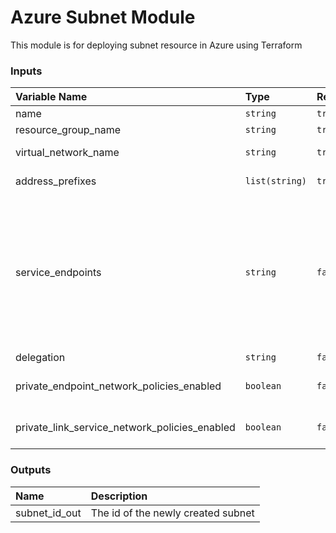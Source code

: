 # Azure Subnet Module
This module is for deploying subnet resource in Azure using Terraform

### Inputs
|Variable Name|Type|Required| Default |Description|
|:------|:------|:-----|:-----|:-----|
| name | `string` | `true` | | subnet name
| resource_group_name | `string` | `true` |  | name of the resource group
| virtual_network_name | `string` | `true` |  | Virtual network name in which the subnet should be created
| address_prefixes | `list(string)` | `true` | | address space that is used in the subnet
| service_endpoints | `string` | `false` | `[]` | The list of Service endpoints to associate with the subnet. Possible values include: `Microsoft.AzureActiveDirectory`, `Microsoft.AzureCosmosDB`, `Microsoft.ContainerRegistry`, `Microsoft.EventHub`, `Microsoft.KeyVault`, `Microsoft.ServiceBus`, `Microsoft.Sql`, `Microsoft.Storage` and `Microsoft.Web`.
| delegation | `string` | `false` | | One or more delegation blocks
| private_endpoint_network_policies_enabled | `boolean` | `false` | | Enable or Disable network policies for the private endpoint on the subnet
| private_link_service_network_policies_enabled | `boolean` | `false` | | Enable or Disable network policies for the private link service on the subnet

### Outputs
|Name | Description |
|:------|:-----|
| subnet_id_out | The id of the newly created subnet
